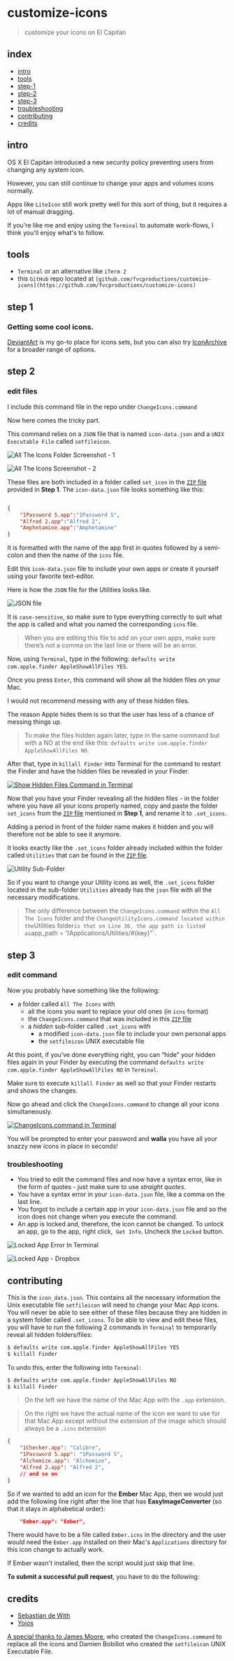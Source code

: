 # customize-icons

> customize your icons on El Capitan

## index

- [intro](#intro)
- [tools](#tools)
- [step-1](#step-1)
- [step-2](#step-2)
- [step-3](#step-3)
- [troubleshooting](#troubleshooting)
- [contributing](#contributing)
- [credits](#credits)

## intro

OS X El Capitan introduced a new security policy preventing users from changing any system icon.

However, you can still continue to change your apps and volumes icons normally.

Apps like `LiteIcon` still work pretty well for this sort of thing, but it requires a lot of manual dragging.

If you're like me and enjoy using the `Terminal` to automate work-flows, I think you'll enjoy what's to follow.

## tools

- `Terminal` or an alternative like `iTerm 2`
- this `GitHub` repo located at `[github.com/fvcproductions/customize-icons](https://github.com/fvcproductions/customize-icons)`

## step 1

### Getting some cool icons.

[DeviantArt](http://www.deviantart.com) is my go-to place for icons sets, but you can also try [IconArchive](http://www.iconarchive.com/) for a broader range of options.

## step 2

### edit files

I include this command file in the repo under `ChangeIcons.command`

Now here comes the tricky part.

This command relies on a `JSON` file that is named `icon-data.json` and a `UNIX Executable File` called `setfileicon`.

![All The Icons Folder Screenshot - 1](https://fvcproductions.files.wordpress.com/2015/03/screenshot-2015-03-28-23-10-54.png)

![All The Icons Screenshot - 2](https://fvcproductions.files.wordpress.com/2015/03/screenshot-2015-03-28-23-11-18.png)

These files are both included in a folder called `set_icon` in the [`ZIP` file](https://github.com/fvcproductions/customize-icons) provided in **Step 1**. The `icon-data.json` file looks something like this:

```json

{
    "1Password 5.app":"1Password 5",
    "Alfred 2.app":"Alfred 2",
    "Amphetamine.app":"Amphetamine"
}

```

It is formatted with the name of the app first in quotes followed by a semi-colon and then the name of the `icns` file.

Edit this `icon-data.json` file to include your own apps or create it yourself using your favorite text-editor.

Here is how the `JSON` file for the Utilities looks like.

![JSON file](https://fvcproductions.files.wordpress.com/2015/03/screenshot-2015-03-28-23-49-06.png)

It is `case-sensitive`, so make sure to type everything correctly to suit what the app is called and what you named the corresponding `icns` file.

> When you are editing this file to add on your own apps, make sure there’s not a comma on the last line or there will be an error.

Now, using `Terminal`, type in the following: `defaults write com.apple.finder AppleShowAllFiles YES`.

Once you press `Enter`, this command will show all the hidden files on your Mac.

I would not recommend messing with any of these hidden files.

The reason Apple hides them is so that the user has less of a chance of messing things up.

> To make the files hidden again later, type in the same command but with a NO at the end like this: `defaults write com.apple.finder AppleShowAllFiles NO`.

After that, type in `killall Finder` into Terminal for the command to restart the Finder and have the hidden files be revealed in your Finder.

[![Show Hidden Files Command in Terminal](https://fvcproductions.files.wordpress.com/2015/03/screenshot-2015-03-29-00-21-37.png)](https://fvcproductions.files.wordpress.com/2015/03/screenshot-2015-03-29-00-21-37.png)

Now that you have your Finder revealing all the hidden files - in the folder where you have all your icons properly named, copy and paste the folder `set_icons` from the [`ZIP` file](https://github.com/fvcproductions/customize-icons "Icons") mentioned in **Step 1**, and rename it to `.set_icons`.

Adding a period in front of the folder name makes it hidden and you will therefore not be able to see it anymore.

It looks exactly like the `.set_icons` folder already included within the folder called `Utilities` that can be found in the [`ZIP` file](https://github.com/fvcproductions/customize-icons "Icons").

![Utility Sub-Folder](https://fvcproductions.files.wordpress.com/2015/03/screenshot-2015-03-28-23-11-42.png)

So if you want to change your Utility icons as well, the `.set_icons` folder located in the sub-folder `Utilities` already has the `json` file with all the necessary modifications.

> The only difference between the `ChangeIcons.command` within the `All The Icons` folder and the `ChangeUtilityIcons.command located within the`Utilities folder`is that on Line 36, the app path is listed as`app_path = “/Applications/Utilities/#{key}”`.

## step 3

### edit command

Now you probably have something like the following:

*   a folder called `All The Icons` with
    *   all the icons you want to replace your old ones (in `icns` format)
    *   the `ChangeIcons.command` that was included in this [`ZIP` file](https://github.com/fvcproductions/customize-icons "Icons")
    *   a _hidden_ sub-folder called `.set_icons` with
        *   a modified `icon-data.json` file to include your own personal apps
        *   the `setfileicon` UNIX executable file

At this point, if you’ve done everything right, you can “hide” your hidden files again in your Finder by executing the command `defaults write com.apple.finder AppleShowAllFiles NO` in `Terminal`.

Make sure to execute `killall Finder` as well so that your Finder restarts and shows the changes.

Now go ahead and click the `ChangeIcons.command` to change all your icons simultaneously.

[![ChangeIcons.command in Terminal](https://fvcproductions.files.wordpress.com/2015/03/screenshot-2015-03-29-00-01-44.png)](https://fvcproductions.files.wordpress.com/2015/03/screenshot-2015-03-29-00-01-44.png)

You will be prompted to enter your password and **walla** you have all your snazzy new icons in place in seconds!

### troubleshooting

- You tried to edit the command files and now have a syntax error, like in the form of quotes - just make sure to use _straight quotes_.
- You have a syntax error in your `icon-data.json` file, like a comma on the last line.
- You forgot to include a certain app in your `icon-data.json` file and so the icon does not change when you execute the command.
- An app is locked and, therefore, the icon cannot be changed. To unlock an app, go to the app, right click,  `Get Info`. Uncheck the `Locked` button.

![Locked App Error In Terminal](https://fvcproductions.files.wordpress.com/2015/03/screenshot-2015-03-29-00-01-54.png)

![Locked App - Dropbox](https://fvcproductions.files.wordpress.com/2015/03/screenshot-2015-03-29-00-09-37.png)

## contributing

This is the `icon_data.json`. This contains all the necessary information the Unix executable file `setfileicon` will need to change your Mac App icons. You will never be able to see either of these files because they are hidden in a system folder called `.set_icons`. To be able to view and edit these files, you will have to run the following 2 commands in `Terminal` to temporarily reveal all hidden folders/files:

```bash
$ defaults write com.apple.finder AppleShowAllFiles YES
$ killall Finder
```

To undo this, enter the following into `Terminal`:

```bash
$ defaults write com.apple.finder AppleShowAllFiles NO
$ killall Finder
```

> On the left we have the name of the Mac App with the `.app` extension.

> On the right we have the actual name of the icon we want to use for that Mac App except without the extension of the image which should always be a `.icns` extension

```json
{
    "1Checker.app": "Calibre",
    "1Password 5.app": "1Password 5",
    "Alchemize.app": "Alchemize",
    "Alfred 2.app": "Alfred 2",
    // and so on
}
```

So if we wanted to add an icon for the **Ember** Mac App, then we would just add the following line right after the line that has **EasyImageConverter** (so that it stays in alphabetical order):

```json
    "Ember.app": "Ember",
```

There would have to be a file called `Ember.icns` in the directory and the user would need the `Ember.app` installed on their Mac's `Applications` directory for this icon change to actually work.

If Ember wasn't installed, then the script would just skip that line.

**To submit a successful pull request**, you have to do the following:

## credits

- <a title="deWith" href="http://dewith.com/" target="_blank">Sebastian de With
- <a title="Yoios" href="https://github.com/mmarfil/yoios" target="_blank">Yoios

A special thanks to [James Moore](https://twitter.com/foozmeat "James Moore"), who created the `ChangeIcons.command` to replace all the icons and Damien Bobillot who created the `setfileicon` UNIX Executable File.